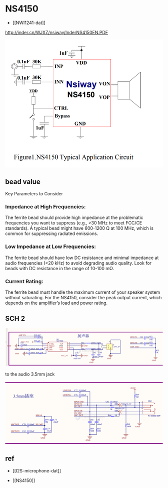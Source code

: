 

# NS4150

- [[NWI1241-dat]]


http://inder.cn/WJXZ/nsiway/InderNS4150EN.PDF

![](44-51-14-22-02-2023.png)


## bead value 


Key Parameters to Consider

### Impedance at High Frequencies:

The ferrite bead should provide high impedance at the problematic frequencies you want to suppress (e.g., >30 MHz to meet FCC/CE standards).
A typical bead might have 600-1200 Ω at 100 MHz, which is common for suppressing radiated emissions.

### Low Impedance at Low Frequencies:

The ferrite bead should have low DC resistance and minimal impedance at audio frequencies (<20 kHz) to avoid degrading audio quality.
Look for beads with DC resistance in the range of 10-100 mΩ.

### Current Rating:

The ferrite bead must handle the maximum current of your speaker system without saturating. For the NS4150, consider the peak output current, which depends on the amplifier’s load and power rating.

## SCH 2 


![](2025-08-07-13-03-33.png)

to the audio 3.5mm jack 

![](2025-08-07-13-03-56.png)


## ref 

- [[I2S-microphone-dat]]

- [[NS4150]]